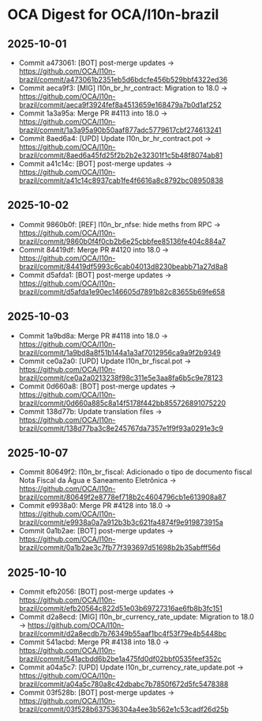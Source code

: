 # OCA Digest for OCA/l10n-brazil

## 2025-10-01

- Commit a473061: [BOT] post-merge updates → https://github.com/OCA/l10n-brazil/commit/a473061b2351eb5d6bdcfe456b529bbf4322ed36
- Commit aeca9f3: [MIG] l10n_br_hr_contract: Migration to 18.0 → https://github.com/OCA/l10n-brazil/commit/aeca9f3924fef8a4513659e168479a7b0d1af252
- Commit 1a3a95a: Merge PR #4113 into 18.0 → https://github.com/OCA/l10n-brazil/commit/1a3a95a90b50aaf877adc5779617cbf274613241
- Commit 8aed6a4: [UPD] Update l10n_br_hr_contract.pot → https://github.com/OCA/l10n-brazil/commit/8aed6a45fd25f2b2b2e32301f1c5b48f8074ab81
- Commit a41c14c: [BOT] post-merge updates → https://github.com/OCA/l10n-brazil/commit/a41c14c8937cab1fe4f6616a8c8792bc08950838

## 2025-10-02

- Commit 9860b0f: [REF] l10n_br_nfse: hide meths from RPC → https://github.com/OCA/l10n-brazil/commit/9860b0f4f0cb2b6e25cbbfee85136fe404c884a7
- Commit 84419df: Merge PR #4120 into 18.0 → https://github.com/OCA/l10n-brazil/commit/84419df5993c6cab04013d8230beabb71a27d8a8
- Commit d5afda1: [BOT] post-merge updates → https://github.com/OCA/l10n-brazil/commit/d5afda1e90ec146605d7891b82c83655b69fe658

## 2025-10-03

- Commit 1a9bd8a: Merge PR #4118 into 18.0 → https://github.com/OCA/l10n-brazil/commit/1a9bd8a8f51b144a1a3af7012956ca9a9f2b9349
- Commit ce0a2a0: [UPD] Update l10n_br_fiscal.pot → https://github.com/OCA/l10n-brazil/commit/ce0a2a0213238f98c311e5e3aa8fa6b5c9e78123
- Commit 0d660a8: [BOT] post-merge updates → https://github.com/OCA/l10n-brazil/commit/0d660a885c8a14f5178f442bb855726891075220
- Commit 138d77b: Update translation files → https://github.com/OCA/l10n-brazil/commit/138d77ba3c8e245767da7357e1f9f93a0291e3c9

## 2025-10-07

- Commit 80649f2: l10n_br_fiscal: Adicionado o tipo de documento fiscal Nota Fiscal da Água e Saneamento Eletrônica → https://github.com/OCA/l10n-brazil/commit/80649f2e8778ef718b2c4604796cb1e613908a87
- Commit e9938a0: Merge PR #4128 into 18.0 → https://github.com/OCA/l10n-brazil/commit/e9938a0a7a912b3b3c621fa4874f9e919873915a
- Commit 0a1b2ae: [BOT] post-merge updates → https://github.com/OCA/l10n-brazil/commit/0a1b2ae3c7fb77f393697d51698b2b35abfff56d

## 2025-10-10

- Commit efb2056: [BOT] post-merge updates → https://github.com/OCA/l10n-brazil/commit/efb20564c822d51e03b69727316ae6fb8b3fc151
- Commit d2a8ecd: [MIG] l10n_br_currency_rate_update: Migration to 18.0 → https://github.com/OCA/l10n-brazil/commit/d2a8ecdb7b76349b55aaf1bc4f53f79e4b5448bc
- Commit 541acbd: Merge PR #4138 into 18.0 → https://github.com/OCA/l10n-brazil/commit/541acbdd6b2be1a475fd0df02bbf0535feef352c
- Commit a04a5c7: [UPD] Update l10n_br_currency_rate_update.pot → https://github.com/OCA/l10n-brazil/commit/a04a5c780a8c42dbabc7b7850f672d5fc5478388
- Commit 03f528b: [BOT] post-merge updates → https://github.com/OCA/l10n-brazil/commit/03f528b637536304a4ee3b562e1c53cadf26d25b

